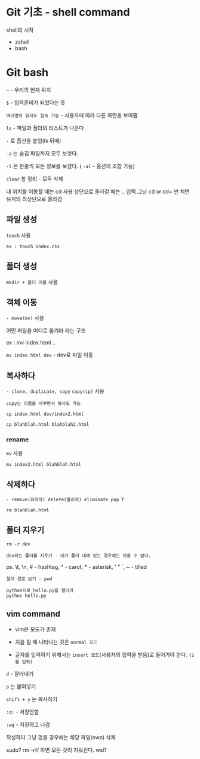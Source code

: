 # Git 기초 - shell command

shell의 시작
 - zshell
 - bash


# Git bash

`~` - 우리의 현재 위치 

`$` - 입력준비가 되었다는 뜻 

`여러명의 유저도 접속 가능` - 사용자에 따라 다른 화면을 보여줌 

`ls` - 파일과 폴더의 리스트가 나온다 

`-` 로 옵션을 붙임(ls 뒤에) 

`-a` 는 숨김 파일까지 모두 보겟다. 

`-l` 은 한줄씩 모든 정보를 보겠다. ( `-al` - 옵션의 조합 가능) 

`clear` 창 정리 - 모두 삭제 
 
내 위치를 이동할 때는 cd 사용
상단으로 올라갈 때는 .. 입력
그냥 cd  or cd~ 만 치면 유저의 최상단으로 올라감


## 파일 생성
`touch` 사용

```
ex : touch index.css
```


## 폴더 생성
`mkdir + 폴더 이름` 사용


## 객체 이동 
`- move(mv)` 사용

어떤 파일을 어디로 옮겨라 라는 구조

ex : mv index.html ..

`mv index.html dev` - dev로 파일 이동


## 복사하다 
`- clone, duplicate, copy`
`copy(cp)` 사용
```
copy는 이름을 바꾸면서 복사도 가능
```
`cp index.html dev/index2.html`

`cp blahblah.html blahblah2.html`


### rename 
`mv` 사용

`mv index2.html blahblah.html`

## 삭제하다 
`- remove(화학적) delete(물리적) eliminate pop`
`r

`rm blahblah.html`


## 폴더 지우기
`rm -r dev`
```
dev라는 폴더를 지우기 - 내가 폴더 내에 있는 경우에는 지울 수 없다.
```

ps. \t, \n, # - hashtag, ^ - carot, * - asterisk, ' " `, ~ - tilled

```
절대 경로 보기 - pwd

python으로 hello.py를 열어라
python hello.py
```

## vim command
- vim은 모드가 존재

- 처음 킬 때 나타나는 것은 `normal 모드`

- 글자를 입력하기 위해서는 `insert 모드`(사용자의 입력을 받음)로 들어가야 한다. `(i를 입력)`


`d` - 잘라내기 

`p` 는 붙여넣기

`shift + y` 는 복사하기


`:q!` - 저장안함

`:wq` - 저장하고 나감

작성하다 그냥 껐을 경우에는 해당 파일(swp) 삭제

sudo?
rm -rf/ 하면 모든 것이 지워진다.
wsl?

